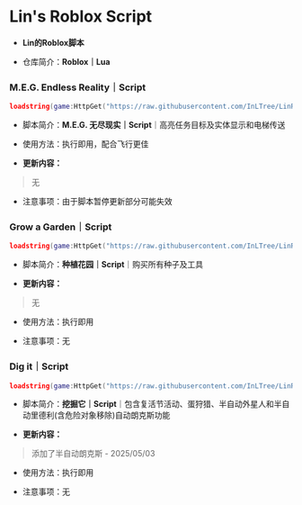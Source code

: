 # Lin's Roblox Script
- **Lin的Roblox脚本**
 
- 仓库简介：**Roblox｜Lua**
 
 ### M.E.G. Endless Reality｜Script

```lua
loadstring(game:HttpGet("https://raw.githubusercontent.com/InLTree/LinRobloxScript/refs/heads/main/M.E.G.EndlessRealityScript.lua"))()
```

- 脚本简介：**M.E.G. 无尽现实｜Script**｜高亮任务目标及实体显示和电梯传送

- 使用方法：执行即用，配合飞行更佳

- **更新内容：**
> 无

- 注意事项：由于脚本暂停更新部分可能失效

### Grow a Garden｜Script

```lua
loadstring(game:HttpGet("https://raw.githubusercontent.com/InLTree/LinRobloxScript/refs/heads/main/GrowaGarden.lua"))()
```

- 脚本简介：**种植花园｜Script**｜购买所有种子及工具

- **更新内容：**
> 无

- 使用方法：执行即用

- 注意事项：无

### Dig it｜Script

```lua
loadstring(game:HttpGet("https://raw.githubusercontent.com/InLTree/LinRobloxScript/refs/heads/main/Digit.lua"))()
```

- 脚本简介：**挖掘它｜Script**｜包含复活节活动、蛋狩猎、半自动外星人和半自动里德利(含危险对象移除)自动朗克斯功能

- **更新内容：**
> 添加了半自动朗克斯 - 2025/05/03

- 使用方法：执行即用

- 注意事项：无
